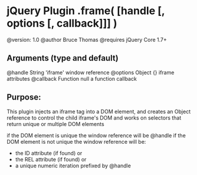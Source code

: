 # jQuery Plugin .frame( [handle [, options [, callback]]] )

@version: 1.0
@author Bruce Thomas
@requires jQuery Core 1.7+


## Arguments (type and default)
@handle		String		'iframe'	window reference
@options	Object		{}			iframe attributes
@callback	Function	null		a function callback


## Purpose:
This plugin injects an iframe tag into a DOM element,
and creates an Object reference to control the child iframe's DOM
and works on selectors that return unique or multiple DOM elements

if the DOM element is unique the window reference will be @handle
if the DOM element is not unique the window reference will be:
* the ID attribute (if found) or
* the REL attribute (if found) or
* a unique numeric iteration prefixed by @handle
